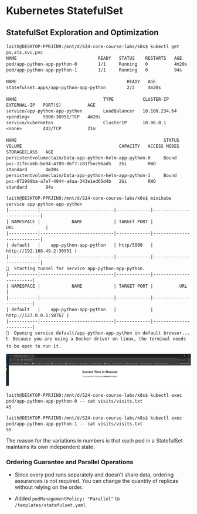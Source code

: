 # Kubernetes StatefulSet

## StatefulSet Exploration and Optimization

```shell
laith@DESKTOP-PPRJIN9:/mnt/d/S24-core-course-labs/k8s$ kubectl get po,sts,svc,pvc
NAME                               READY   STATUS    RESTARTS   AGE
pod/app-python-app-python-0        1/1     Running   0          4m20s
pod/app-python-app-python-1        1/1     Running   0          94s

NAME                                          READY   AGE
statefulset.apps/app-python-app-python        2/2     4m20s

NAME                                 TYPE           CLUSTER-IP      EXTERNAL-IP   PORT(S)          AGE
service/app-python-app-python        LoadBalancer   10.108.234.64   <pending>     5000:30951/TCP   4m20s
service/kubernetes                   ClusterIP      10.96.0.1       <none>        443/TCP          21m

NAME                                                        STATUS   VOLUME                                     CAPACITY   ACCESS MODES   STORAGECLASS   AGE
persistentvolumeclaim/Data-app-python-helm-app-python-0     Bound    pvc-11feca6b-be84-4789-86f7-c81f5ec96ad5   2Gi        RWO            standard       4m20s
persistentvolumeclaim/Data-app-python-helm-app-python-1     Bound    pvc-072999ba-a7e7-4944-a4aa-343e1ed65d4b   2Gi        RWO            standard       94s
```

```shell
laith@DESKTOP-PPRJIN9:/mnt/d/S24-core-course-labs/k8s$ minikube service app-python-app-python
|-----------|----------------------------|-------------|---------------------------|
| NAMESPACE |            NAME            | TARGET PORT |            URL            |
|-----------|----------------------------|-------------|---------------------------|
| default   |    app-python-app-python   | http/5000   | http://192.168.49.2:30951 |
|-----------|----------------------------|-------------|---------------------------|
🏃  Starting tunnel for service app-python-app-python.
|-----------|----------------------------|-------------|------------------------|
| NAMESPACE |            NAME            | TARGET PORT |          URL           |
|-----------|----------------------------|-------------|------------------------|
| default   |    app-python-app-python   |             | http://127.0.0.1:58767 |
|-----------|----------------------------|-------------|------------------------|
🎉  Opening service default/app-python-app-python in default browser...
❗  Because you are using a Docker driver on linux, the terminal needs to be open to run it.
```

![alt text](screenshots/lab13.png)

```shell
laith@DESKTOP-PPRJIN9:/mnt/d/S24-core-course-labs/k8s$ kubectl exec pod/app-python-app-python-0 -- cat visits/visits.txt
45     
```

```shell
laith@DESKTOP-PPRJIN9:/mnt/d/S24-core-course-labs/k8s$ kubectl exec pod/app-python-app-python-1 -- cat visits/visits.txt
55   
```

The reason for the variations in numbers is that each pod in a StatefulSet maintains its own independent state.

### Ordering Guarantee and Parallel Operations
- Since every pod runs separately and doesn't share data, ordering assurances is not required. You can change the quantity of replicas without relying on the order.

- Added `podManagementPolicy: "Parallel"` to `/templates/statefulset.yaml`
